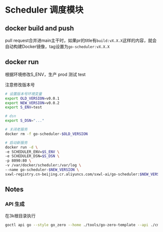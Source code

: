 # Scheduler 调度模块

## docker build and push
pull request合并进main主干时，如果pr的title有`build:vX.X.X`这样的内容，就会自动构建Docker镜像，tag设置为`go-scheduler:vX.X.X`

## docker run
根据环境修改S_ENV，生产 prod 测试 test

注意修改版本号
```bash
# 设置版本号环境变量
export OLD_VERSION=v0.0.1
export NEW_VERSION=v0.0.2
export S_ENV=test

# dsn
export S_DSN="..."

# 关闭老服务
docker rm -f go-scheduler-$OLD_VERSION

# 启动新服务
docker run -d \
-e SCHEDULER_ENV=$S_ENV \
-e SCHEDULER_DSN=$S_DSN \
-p 8090:80 \
-v /var/docker/scheduler:/var/log \
--name go-scheduler-$NEW_VERSION \
sxwl-registry.cn-beijing.cr.aliyuncs.com/sxwl-ai/go-scheduler:$NEW_VERSION
```

## Notes

### API 生成
在3k根目录执行
```bash
goctl api go --style go_zero --home ./tools/go-zero-template --api ./cmd/scheduler/scheduler.api --dir ./internal/scheduler 
```